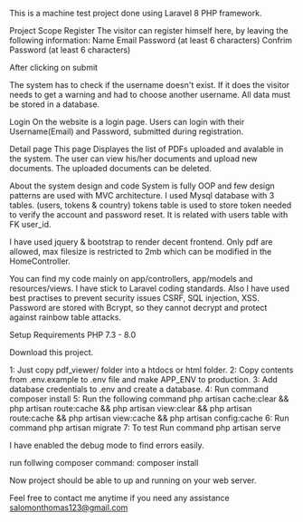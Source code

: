 This is a machine test project done using Laravel 8 PHP framework.

Project Scope
Register The visitor can register himself here, by leaving the following information:
Name
Email
Password (at least 6 characters)
Confrim Password (at least 6 characters)

After clicking on submit

The system has to check if the username doesn't exist. If it does the visitor needs to get a warning and had to choose another username.
All data must be stored in a database.

Login On the website is a login page. Users can login with their Username(Email) and Password, submitted during registration.

Detail page  This page Displayes the list of PDFs uploaded and avalable in the system. The user can view his/her documents and upload new documents. The uploaded documents can be deleted.


About the system design and code
System is fully OOP and few design patterns are used with MVC architecture. I used Mysql database with 3 tables. (users, tokens & country) tokens table is used to store token needed to verify the account and password reset. It is related with users table with FK user_id.

I have used jquery & bootstrap to render decent frontend. Only pdf are allowed, max filesize is restricted to 2mb which can be modified in the HomeController.

You can find my code mainly on app/controllers, app/models and resources/views. I have stick to Laravel coding standards. Also I have used best practises to prevent security issues CSRF, SQL injection, XSS. Password are stored with Bcrypt, so they cannot decrypt and protect against rainbow table attacks.


Setup
Requirements PHP 7.3 - 8.0

Download this project.

1: Just copy pdf_viewer/ folder into a htdocs or html folder.
2: Copy contents from .env.example to .env file and make APP_ENV to production.
3: Add database credentials to .env and create a database.
4: Run command composer install
5: Run the following command php artisan cache:clear && php artisan route:cache && php artisan view:clear && php artisan route:cache && php artisan view:cache && php artisan config:cache
6: Run command php artisan migrate
7: To test Run command php artisan serve

I have enabled the debug mode to find errors easily.

run follwing composer command: composer install

Now project should be able to up and running on your web server.

Feel free to contact me anytime if you need any assistance salomonthomas123@gmail.com
